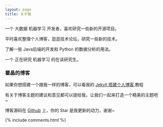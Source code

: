 ```yaml
---
layout: page
title: 关于我 
---
```


一个 大数据 机器学习 开发者，喜欢研究一些新的开源项目。
<p>
平时喜欢整理个人博客，逛逛技术论坛，研究一些新的技术。
<p>
了解一些 Java后端的开发和 Python 的数据分析的用法。

<p>
一个 正在研究 机器学习 的在读研究生。
<p>

<h3> 瞿晶的博客 </h3>  

<p>

如果你想搭建一个跟我一样的博客，可以看我的 
<a href="/2016/10/jekyll_tutorials1/"> Jekyll 搭建个人博客 </a>
教程

<p>

有关于博客主题的建议和意见都可以提给我，让我们一起来打造一个精美的主题吧~ 

<p> 

博客源码在 <a target="_blank" href='https://github.com/quking/quking.github.io/'>Github</a> 上，你的 Star 是我更新的动力，谢谢~

<p> 

<p> 

<p> 


{% include comments.html %}

